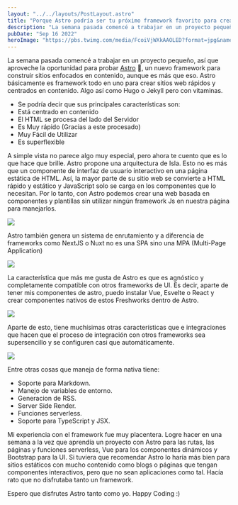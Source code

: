 ```yaml
---
layout: "../../layouts/PostLayout.astro"
title: "Porque Astro podría ser tu próximo framework favorito para crear páginas web"
description: "La semana pasada comencé a trabajar en un proyecto pequeño, así que aproveche la oportunidad para probar Astro..."
pubDate: "Sep 16 2022"
heroImage: "https://pbs.twimg.com/media/FcoiVjWXkAAOLED?format=jpg&name=small"
---
```


La semana pasada comencé a trabajar en un proyecto pequeño, así que aproveche la oportunidad para probar [Astro](https://astro.build/) 🚀, un nuevo framework para construir sitios enfocados en contenido, aunque es más que eso. Astro básicamente es framework todo en uno para crear sitios web rápidos y centrados en contenido. Algo así como Hugo o Jekyll pero con vitaminas.

- Se podría decir que sus principales características son: 
- Está centrado en contenido 
- El HTML se procesa del lado del Servidor 
- Es Muy rápido (Gracias a este procesado) 
- Muy Fácil de Utilizar 
- Es superflexible

A simple vista no parece algo muy especial, pero ahora te cuento que es lo que hace que brille. Astro propone una arquitectura de Isla. Esto no es más que un componente de interfaz de usuario interactivo en una página estática de HTML. Así, la mayor parte de su sitio web se convierte a HTML rápido y estático y JavaScript solo se carga en los componentes que lo necesitan. Por lo tanto, con Astro podemos crear una web basada en componentes y plantillas sin utilizar ningún framework Js en nuestra página para manejarlos.

![](https://pbs.twimg.com/media/FcoiW9lWAAUVtmA.png)

Astro también genera un sistema de enrutamiento y a diferencia de frameworks como NextJS o Nuxt no es una SPA sino una MPA (Multi-Page Application)

![](https://pbs.twimg.com/media/FcoiYEYWQAAHjER.png)

La característica que más me gusta de Astro es que es agnóstico y completamente compatible con otros frameworks de UI. Es decir, aparte de tener mis componentes de astro, puedo instalar Vue, Esvelte o React y crear componentes nativos de estos Freshworks dentro de Astro.

![](https://pbs.twimg.com/media/FcoiY5VWIAAD9GS.png)

Aparte de esto, tiene muchísimas otras características que e integraciones que hacen que el proceso de integración con otros frameworks sea supersencillo y se configuren casi que automáticamente.

![](https://pbs.twimg.com/media/FcoiZv0XwAIhGF_.png)

Entre otras cosas que maneja de forma nativa tiene: 
- Soporte para Markdown. 
- Manejo de variables de entorno. 
- Generacion de RSS. 
- Server Side Render. 
- Funciones serverless. 
- Soporte para TypeScript y JSX.

Mi experiencia con el framework fue muy placentera. Logre hacer en una semana a la vez que aprendía un proyecto con Astro para las rutas, las páginas y funciones serverless, Vue para los componentes dinámicos y Bootstrap para la UI. Si tuviera que recomendar Astro lo haría más bien para sitios estáticos con mucho contenido como blogs o páginas que tengan componentes interactivos, pero que no sean aplicaciones como tal. Hacía rato que no disfrutaba tanto un framework.

Espero que disfrutes Astro tanto como yo. Happy Coding :)